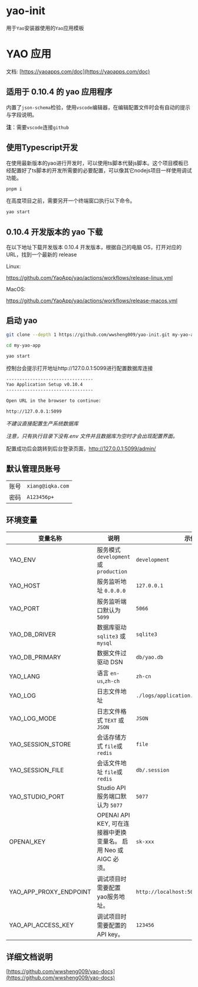 # yao-init

用于`Yao`安装器使用的`Yao`应用模板

# YAO 应用

文档: [https://yaoapps.com/doc](https://yaoapps.com/doc)

## 适用于 0.10.4 的 yao 应用程序

内置了`json-schema`检验，使用`vscode`编辑器，在编辑配置文件时会有自动的提示与字段说明。

**注**：需要`vscode`连接`github`

## 使用Typescript开发

在使用最新版本的yao进行开发时，可以使用ts脚本代替js脚本。这个项目模板已经配置好了ts脚本的开发所需要的必要配置，可以像其它nodejs项目一样使用调试功能。
```sh
pnpm i
```

在高度项目之前，需要另开一个终端窗口执行以下命令。
```sh
yao start
```

## 0.10.4 开发版本的 yao 下载

在以下地址下载开发版本 0.10.4 开发版本，根据自己的电脑 OS，打开对应的 URL，找到一个最新的 release

Linux:

https://github.com/YaoApp/yao/actions/workflows/release-linux.yml


MacOS:

https://github.com/YaoApp/yao/actions/workflows/release-macos.yml


## 启动 yao

```sh
git clone --depth 1 https://github.com/wwsheng009/yao-init.git my-yao-app

cd my-yao-app

yao start
```

控制台会提示打开地址http://127.0.0.1:5099进行配置数据库连接

```sh
---------------------------------
Yao Application Setup v0.10.4
---------------------------------

Open URL in the browser to continue:

http://127.0.0.1:5099
```

_不建议直接配置生产系统数据库_

_注意，只有执行目录下没有.env 文件并且数据库为空时才会出现配置界面。_

配置成功后会跳转到后台登录页面，http://127.0.0.1:5099/admin/

## 默认管理员账号

|      |                  |
| ---- | ---------------- |
| 账号 | `xiang@iqka.com` |
| 密码 | `A123456p+`      |

## 环境变量

| 变量名称          | 说明                                                             | 示例                     |
| ----------------- | ---------------------------------------------------------------- | ------------------------ |
| YAO_ENV           | 服务模式 `development` 或 `production`                           | `development`            |
| YAO_HOST          | 服务监听地址 `0.0.0.0`                                           | `127.0.0.1`              |
| YAO_PORT          | 服务监听端口默认为 `5099`                                        | `5066`                   |
| YAO_DB_DRIVER     | 数据库驱动 `sqlite3` 或 `mysql`                                  | `sqlite3`                |
| YAO_DB_PRIMARY    | 数据文件过驱动 DSN                                               | `db/yao.db`              |
| YAO_LANG          | 语言 `en-us`,`zh-ch`                                             | `zh-cn`                  |
| YAO_LOG           | 日志文件地址                                                     | `./logs/application.log` |
| YAO_LOG_MODE      | 日志文件格式 `TEXT` 或 `JSON`                                    | `JSON`                   |
| YAO_SESSION_STORE | 会话存储方式 `file`或 `redis`                                    | `file`                   |
| YAO_SESSION_FILE  | 会话文件地址 `file`或 `redis`                                    | `db/.session`            |
| YAO_STUDIO_PORT   | Studio API 服务端口默认为 `5077`                                 | `5077`                   |
| OPENAI_KEY        | OPENAI API KEY, 可在连接器中更换变量名。 启用 Neo 或 AIGC 必须。 | `sk-xxx`                 |
| YAO_APP_PROXY_ENDPOINT        | 调试项目时需要配置yao服务地址。 | `http://localhost:5099/api/proxy/call`                 |
| YAO_API_ACCESS_KEY        | 调试项目时需要配置的API key。 | `123456`                 |

## 详细文档说明

[https://github.com/wwsheng009/yao-docs](https://github.com/wwsheng009/yao-docs)
